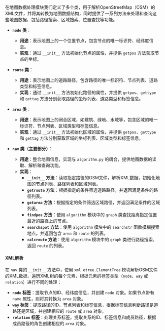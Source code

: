 
在地图数据处理模块我们定义了多个类，用于解析OpenStreetMap（OSM）的XML文件，并将其转换为地图数据结构，同时提供了一系列方法来处理和查询这些地图数据，包括路径搜索、区域搜索、位置查找等功能。

- **`node` 类**：
    - **用途**：表示地图上的一个位置节点，包含节点的唯一标识符、经纬度信息。
    - **实现**：通过 `__init__` 方法初始化节点的属性，并提供 `getpos` 方法获取节点的坐标。

- **`route` 类**：
    - **用途**：表示地图上的道路路径，包含路径的唯一标识符、节点列表、道路类型和标签信息。
    - **实现**：通过 `__init__` 方法初始化路径的属性，并提供 `getpos`、`gettype` 和 `gettag` 方法分别获取路径的坐标列表、道路类型和标签信息。

- **`area` 类**：
    - **用途**：表示地图上的闭合区域，如建筑、绿地、水域等，包含区域的唯一标识符、节点列表、区域类型和标签信息。
    - **实现**：通过 `__init__` 方法初始化区域的属性，并提供 `getpos`、`gettype` 和 `gettag` 方法分别获取区域的坐标列表、区域类型和标签信息。

- **`nav` 类（主要部分）**：
    - **用途**：整合地图信息，实现与 `algorithm.py` 的耦合，提供地图数据的读取、解析和查询功能。
    - **实现**：
        - **`__init__` 方法**：读取指定路径的OSM文件，解析XML数据，初始化地图的节点列表、路径列表和区域列表。
        - **`getroute` 方法**：根据指定的条件筛选道路路径，并返回满足条件的路径列表。
        - **`getarea` 方法**：根据指定的条件筛选区域路径，并返回满足条件的区域列表。
        - **`findpos` 方法**：使用 `algorithm` 模块中的 `graph` 类查找距离指定位置最近的路径上的节点。
        - **`searchspot` 方法**：使用 `algorithm` 模块中的 `searchstr` 函数模糊搜索地点，并返回包含 `area` 和 `route` 的列表。
        - **`calcroute` 方法**：使用 `algorithm` 模块中的 `graph` 类进行路径搜索，返回 `route` 的列表。

#### XML解析
在 `nav` 类的 `__init__` 方法中，使用 `xml.etree.ElementTree` 模块解析OSM文件的XML数据。遍历XML树的每个元素，根据元素的标签类型（`node`、`way` 或 `relation`）进行不同的处理：
- **`node` 标签**：提取节点的ID、经纬度信息，并创建 `node` 对象。如果节点带有 `name` 属性，则将其转换为 `area` 对象。
- **`way` 标签**：提取路径的ID、节点列表和标签信息，根据标签信息判断路径是道路还是区域，并创建相应的 `route` 或 `area` 对象。
- **`relation` 标签**：处理关系标签，提取关系的ID、标签信息和成员路径，根据成员路径的角色创建相应的 `area` 对象。
